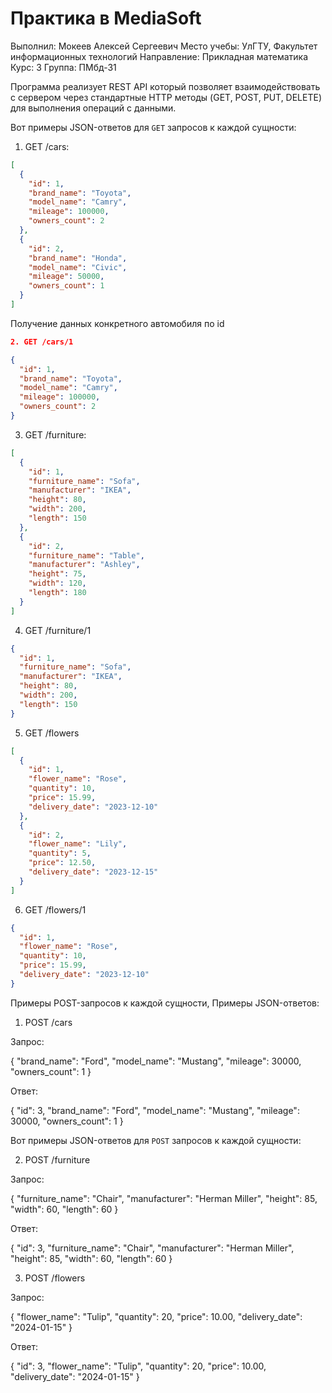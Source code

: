 # Практика в MediaSoft

Выполнил: Мокеев Алексей Сергеевич 
Место учебы: УлГТУ, Факультет информационных технологий 
Направление: Прикладная математика
Курс: 3
Группа: ПМбд-31 

Программа реализует REST API который позволяет взаимодействовать с сервером через стандартные HTTP методы (GET, POST, PUT, DELETE) для выполнения операций с данными.

Вот примеры JSON-ответов для `GET` запросов к каждой сущности:

1. GET /cars:
```json
[
  {
    "id": 1,
    "brand_name": "Toyota",
    "model_name": "Camry",
    "mileage": 100000,
    "owners_count": 2
  },
  {
    "id": 2,
    "brand_name": "Honda",
    "model_name": "Civic",
    "mileage": 50000,
    "owners_count": 1
  }
]
```
Получение данных конкретного автомобиля по id
```json
2. GET /cars/1

{
  "id": 1,
  "brand_name": "Toyota",
  "model_name": "Camry",
  "mileage": 100000,
  "owners_count": 2
}
```

3. GET /furniture:
```json
[
  {
    "id": 1,
    "furniture_name": "Sofa",
    "manufacturer": "IKEA",
    "height": 80,
    "width": 200,
    "length": 150
  },
  {
    "id": 2,
    "furniture_name": "Table",
    "manufacturer": "Ashley",
    "height": 75,
    "width": 120,
    "length": 180
  }
]
```
4. GET /furniture/1
```json
{
  "id": 1,
  "furniture_name": "Sofa",
  "manufacturer": "IKEA",
  "height": 80,
  "width": 200,
  "length": 150
}
```

5. GET /flowers
```json
[
  {
    "id": 1,
    "flower_name": "Rose",
    "quantity": 10,
    "price": 15.99,
    "delivery_date": "2023-12-10"
  },
  {
    "id": 2,
    "flower_name": "Lily",
    "quantity": 5,
    "price": 12.50,
    "delivery_date": "2023-12-15"
  }
]
```

6. GET /flowers/1
```json
{
  "id": 1,
  "flower_name": "Rose",
  "quantity": 10,
  "price": 15.99,
  "delivery_date": "2023-12-10"
}
```
Примеры POST-запросов к каждой сущности, Примеры JSON-ответов:

1. POST /cars

Запрос:

{
  "brand_name": "Ford",
  "model_name": "Mustang",
  "mileage": 30000,
  "owners_count": 1
}


Ответ:

{
  "id": 3,
  "brand_name": "Ford",
  "model_name": "Mustang",
  "mileage": 30000,
  "owners_count": 1
}

Вот примеры JSON-ответов для `POST` запросов к каждой сущности:

2. POST /furniture

Запрос:

{
  "furniture_name": "Chair",
  "manufacturer": "Herman Miller",
  "height": 85,
  "width": 60,
  "length": 60
}


Ответ:

{
  "id": 3,
  "furniture_name": "Chair",
  "manufacturer": "Herman Miller",
  "height": 85,
  "width": 60,
  "length": 60
}


3. POST /flowers

Запрос:

{
  "flower_name": "Tulip",
  "quantity": 20,
  "price": 10.00,
  "delivery_date": "2024-01-15"
}


Ответ:

{
  "id": 3,
  "flower_name": "Tulip",
  "quantity": 20,
  "price": 10.00,
  "delivery_date": "2024-01-15"
}


